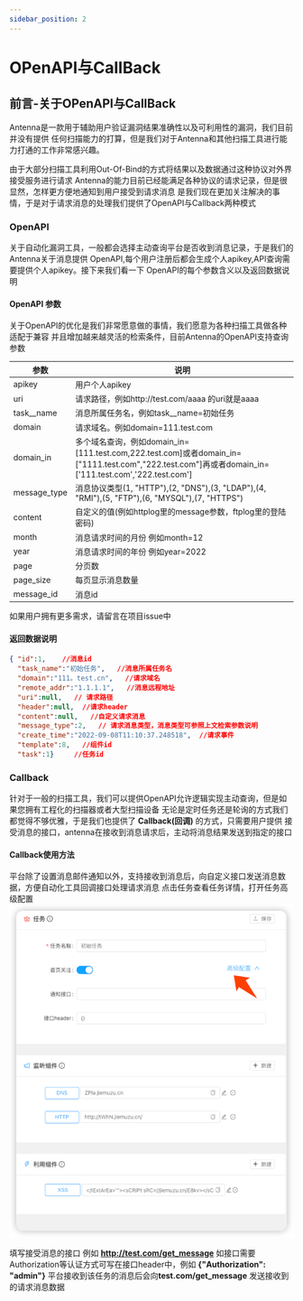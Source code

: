```yaml
---
sidebar_position: 2
---
```

# OPenAPI与CallBack

## 前言-关于OPenAPI与CallBack

Antenna是一款用于辅助用户验证漏洞结果准确性以及可利用性的漏洞，我们目前并没有提供
任何扫描能力的打算，但是我们对于Antenna和其他扫描工具进行能力打通的工作非常感兴趣。

由于大部分扫描工具利用Out-Of-Bind的方式将结果以及数据通过这种协议对外界接受服务进行请求
Antenna的能力目前已经能满足各种协议的请求记录，但是很显然，怎样更方便地通知到用户接受到请求消息
是我们现在更加关注解决的事情，于是对于请求消息的处理我们提供了OpenAPI与Callback两种模式

### OpenAPI

关于自动化漏洞工具，一般都会选择主动查询平台是否收到消息记录，于是我们的Antenna关于消息提供
OpenAPI,每个用户注册后都会生成个人apikey,API查询需要提供个人apikey。接下来我们看一下
OpenAPI的每个参数含义以及返回数据说明

#### OpenAPI 参数

关于OpenAPI的优化是我们非常愿意做的事情，我们愿意为各种扫描工具做各种适配于兼容
并且增加越来越灵活的检索条件，目前Antenna的OpenAPI支持查询参数

| 参数           | 说明                                                                                                                                     |
|--------------|----------------------------------------------------------------------------------------------------------------------------------------|
| apikey       | 用户个人apikey                                                                                                                             |
| uri          | 请求路径，例如http://test.com/aaaa 的uri就是aaaa                                                                                                 |
| task__name   | 消息所属任务名，例如task__name=初始任务                                                                                                              |
| domain       | 请求域名。例如domain=111.test.com                                                                                                             |
| domain_in    | 多个域名查询，例如domain_in=[111.test.com,222.test.com]或者domain_in=["1111.test.com","222.test.com"]再或者domain_in=['111.test.com','222.test.com'] |
| message_type | 消息协议类型(1, "HTTP"),(2, "DNS"),(3, "LDAP"),(4, "RMI"),(5, "FTP"),(6, "MYSQL"),(7, "HTTPS")                                               |
| content      | 自定义的值(例如httplog里的message参数，ftplog里的登陆密码)                                                                                               |
| month        | 消息请求时间的月份 例如month=12                                                                                                                   |
| year         | 消息请求时间的年份 例如year=2022                                                                                                                  |
| page         | 分页数                                                                                                                                    |
| page_size    | 每页显示消息数量                                                                                                                               |
| message_id   | 消息id                                                                                                                                   |

如果用户拥有更多需求，请留言在项目issue中

#### 返回数据说明

```json
{ "id":1,    //消息id
  "task_name":"初始任务",   //消息所属任务名
  "domain":"111。test.cn",   //请求域名
  "remote_addr":"1.1.1.1",   //消息远程地址
  "uri":null,   // 请求路径
  "header":null,  //请求header
  "content":null,   //自定义请求消息
  "message_type":2,   // 请求消息类型，消息类型可参照上文检索参数说明
  "create_time":"2022-09-08T11:10:37.248518",  //请求事件
  "template":8,   //组件id
  "task":1}     //任务id
```


### Callback

针对于一般的扫描工具，我们可以提供OpenAPI允许逻辑实现主动查询，但是如果您拥有工程化的扫描器或者大型扫描设备
无论是定时任务还是轮询的方式我们都觉得不够优雅，于是我们也提供了 **Callback(回调)** 的方式，只需要用户提供
接受消息的接口，antenna在接收到消息请求后，主动将消息结果发送到指定的接口

#### Callback使用方法

平台除了设置消息邮件通知以外，支持接收到消息后，向自定义接口发送消息数据，方便自动化工具回调接口处理请求消息 点击任务查看任务详情，打开任务高级配置
![img.png](../static/img/img_callback.png)

填写接受消息的接口 例如 **http://test.com/get_message** 如接口需要Authorization等认证方式可写在接口header中，例如 **{"Authorization": "admin"}** 平台接收到该任务的消息后会向**test.com/get_message**
发送接收到的请求消息数据